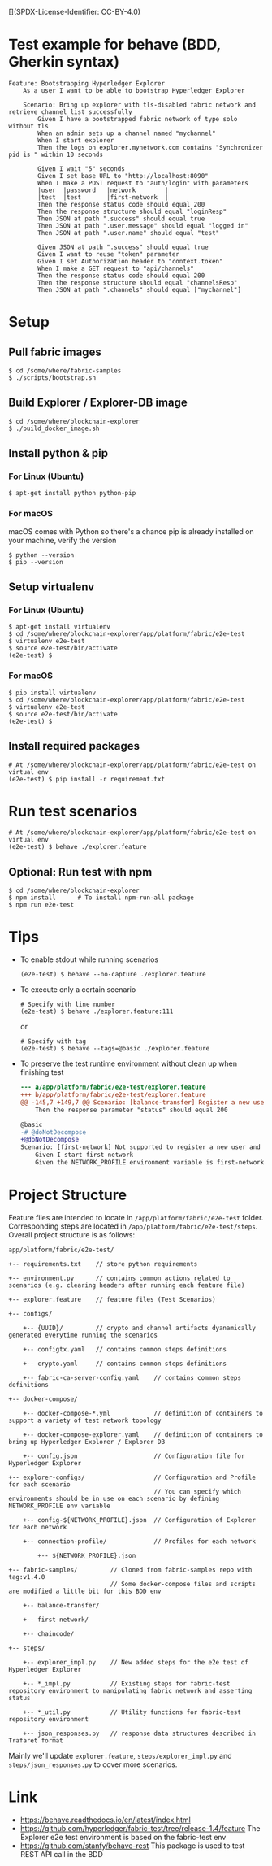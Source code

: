 [](SPDX-License-Identifier: CC-BY-4.0)

# Test example for behave (BDD, Gherkin syntax)

```behave
Feature: Bootstrapping Hyperledger Explorer
    As a user I want to be able to bootstrap Hyperledger Explorer

    Scenario: Bring up explorer with tls-disabled fabric network and retrieve channel list successfully
        Given I have a bootstrapped fabric network of type solo without tls
        When an admin sets up a channel named "mychannel"
        When I start explorer
        Then the logs on explorer.mynetwork.com contains "Synchronizer pid is " within 10 seconds

        Given I wait "5" seconds
        Given I set base URL to "http://localhost:8090"
        When I make a POST request to "auth/login" with parameters
        |user  |password   |network        |
        |test  |test       |first-network  |
        Then the response status code should equal 200
        Then the response structure should equal "loginResp"
        Then JSON at path ".success" should equal true
        Then JSON at path ".user.message" should equal "logged in"
        Then JSON at path ".user.name" should equal "test"

        Given JSON at path ".success" should equal true
        Given I want to reuse "token" parameter
        Given I set Authorization header to "context.token"
        When I make a GET request to "api/channels"
        Then the response status code should equal 200
        Then the response structure should equal "channelsResp"
        Then JSON at path ".channels" should equal ["mychannel"]
```

# Setup


## Pull fabric images

```
$ cd /some/where/fabric-samples
$ ./scripts/bootstrap.sh
```

## Build Explorer / Explorer-DB image

```
$ cd /some/where/blockchain-explorer
$ ./build_docker_image.sh
```

## Install python & pip

### For Linux (Ubuntu)

```
$ apt-get install python python-pip
```

### For macOS

 macOS comes with Python so there's a chance pip is already installed on your machine, verify the version
```
$ python --version
$ pip --version
```


## Setup virtualenv

### For Linux (Ubuntu)

```
$ apt-get install virtualenv
$ cd /some/where/blockchain-explorer/app/platform/fabric/e2e-test
$ virtualenv e2e-test
$ source e2e-test/bin/activate
(e2e-test) $
```

### For macOS

```
$ pip install virtualenv
$ cd /some/where/blockchain-explorer/app/platform/fabric/e2e-test
$ virtualenv e2e-test
$ source e2e-test/bin/activate
(e2e-test) $
```

## Install required packages

```
# At /some/where/blockchain-explorer/app/platform/fabric/e2e-test on virtual env
(e2e-test) $ pip install -r requirement.txt
```

# Run test scenarios

```
# At /some/where/blockchain-explorer/app/platform/fabric/e2e-test on virtual env
(e2e-test) $ behave ./explorer.feature
```

## Optional: Run test with npm

```
$ cd /some/where/blockchain-explorer
$ npm install      # To install npm-run-all package
$ npm run e2e-test
```

# Tips

* To enable stdout while running scenarios
  ```
  (e2e-test) $ behave --no-capture ./explorer.feature
  ```

* To execute only a certain scenario
  ```
  # Specify with line number
  (e2e-test) $ behave ./explorer.feature:111
  ```
  or
  ```
  # Specify with tag
  (e2e-test) $ behave --tags=@basic ./explorer.feature
  ```

* To preserve the test runtime environment without clean up when finishing test
  ```diff
  --- a/app/platform/fabric/e2e-test/explorer.feature
  +++ b/app/platform/fabric/e2e-test/explorer.feature
  @@ -145,7 +149,7 @@ Scenario: [balance-transfer] Register a new user and enroll successfully
      Then the response parameter "status" should equal 200

  @basic
  -# @doNotDecompose
  +@doNotDecompose
  Scenario: [first-network] Not supported to register a new user and enroll
      Given I start first-network
      Given the NETWORK_PROFILE environment variable is first-network
  ```

# Project Structure

Feature files are intended to locate in `/app/platform/fabric/e2e-test` folder. Corresponding steps are located in `/app/platform/fabric/e2e-test/steps`.
Overall project structure is as follows:

```
app/platform/fabric/e2e-test/

+-- requirements.txt    // store python requirements

+-- environment.py      // contains common actions related to scenarios (e.g. clearing headers after running each feature file)

+-- explorer.feature    // feature files (Test Scenarios)

+-- configs/

    +-- {UUID}/         // crypto and channel artifacts dyanamically generated everytime running the scenarios

    +-- configtx.yaml   // contains common steps definitions

    +-- crypto.yaml     // contains common steps definitions

    +-- fabric-ca-server-config.yaml    // contains common steps definitions

+-- docker-compose/

    +-- docker-compose-*.yml            // definition of containers to support a variety of test network topology

    +-- docker-compose-explorer.yaml    // definition of containers to bring up Hyperledger Explorer / Explorer DB

    +-- config.json                     // Configuration file for Hyperledger Explorer

+-- explorer-configs/                   // Configuration and Profile for each scenario
                                        // You can specify which environments should be in use on each scenario by defining NETWORK_PROFILE env variable

    +-- config-${NETWORK_PROFILE}.json  // Configuration of Explorer for each network

    +-- connection-profile/             // Profiles for each network

        +-- ${NETWORK_PROFILE}.json

+-- fabric-samples/         // Cloned from fabric-samples repo with tag:v1.4.0
                            // Some docker-compose files and scripts are modified a little bit for this BDD env

    +-- balance-transfer/

    +-- first-network/

    +-- chaincode/

+-- steps/

    +-- explorer_impl.py    // New added steps for the e2e test of Hyperledger Explorer

    +-- *_impl.py           // Existing steps for fabric-test repository environment to manipulating fabric network and asserting status

    +-- *_util.py           // Utility functions for fabric-test repository environment

    +-- json_responses.py   // response data structures described in Trafaret format

```

Mainly we'll update `explorer.feature`, `steps/explorer_impl.py` and `steps/json_responses.py` to cover more scenarios.

# Link

* https://behave.readthedocs.io/en/latest/index.html
* https://github.com/hyperledger/fabric-test/tree/release-1.4/feature
  The Explorer e2e test environment is based on the fabric-test env
* https://github.com/stanfy/behave-rest
  This package is used to test REST API call in the BDD